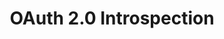 ---
title: 'OAuth 2.0 Introspection'
name: 'OAuth 2.0 Introspection'

content_type: plugin

publisher: kong-inc
description: ''
tier: enterprise


products:
    - gateway

works_on:
    - on-prem
    - konnect

# topologies:
#    - hybrid
#    - db-less
#    - traditional
---